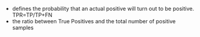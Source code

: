 - defines the probability that an actual positive will turn out to be positive.
TPR=TP/TP+FN
- the ratio between True Positives and the total number of positive samples